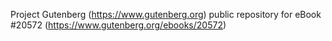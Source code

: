 Project Gutenberg (https://www.gutenberg.org) public repository for eBook #20572 (https://www.gutenberg.org/ebooks/20572)
